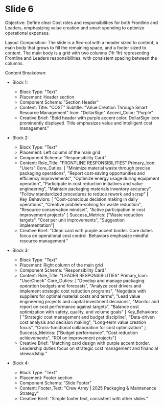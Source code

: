 
# Slide 6

Objective: Define clear Cost roles and responsibilities for both Frontline and Leaders, emphasizing value creation and smart spending to optimize operational expenses.

Layout Composition:
The slide is a flex-col with a header sized to content, a main body that grows to fill the remaining space, and a footer sized to content. The main body is a grid with two columns (1fr 1fr) representing Frontline and Leaders responsibilities, with consistent spacing between the columns.

Content Breakdown:

- Block 1:
  - Block Type: "Text"
  - Placement: Header section
  - Component Schema: "Section Header"
  - Content:
    Title: "COST"
    Subtitle: "Value Creation Through Smart Resource Management"
    Icon: "DollarSign"
    Accent_Color: "Purple"
  - Creative Brief: "Bold header with purple accent color. DollarSign icon prominently displayed. Title emphasizes value and intelligent cost management."

- Block 2:
  - Block Type: "Text"
  - Placement: Left column of the main grid
  - Component Schema: "Responsibility Card"
  - Content:
    Role_Title: "FRONTLINE RESPONSIBILITIES"
    Primary_Icon: "Users"
    Core_Duties: [
      "Minimize material waste through precise packaging operations",
      "Report cost-saving opportunities and efficiency improvements",
      "Optimize energy usage during equipment operation",
      "Participate in cost reduction initiatives and value engineering",
      "Maintain packaging materials inventory accuracy",
      "Follow standardized procedures to reduce rework and scrap"
    ]
    Key_Behaviors: [
      "Cost-conscious decision making in daily operations",
      "Creative problem-solving for waste reduction",
      "Resource conservation mindset",
      "Active participation in cost improvement projects"
    ]
    Success_Metrics: ["Waste reduction targets", "Cost per unit improvements", "Suggestion implementation"]
  - Creative Brief: "Clean card with purple accent border. Core duties focus on operational cost control. Behaviors emphasize mindful resource management."

- Block 3:
  - Block Type: "Text"
  - Placement: Right column of the main grid
  - Component Schema: "Responsibility Card"
  - Content:
    Role_Title: "LEADER RESPONSIBILITIES"
    Primary_Icon: "UserCheck"
    Core_Duties: [
      "Develop and manage packaging operation budgets and forecasts",
      "Analyze cost drivers and implement strategic cost reduction programs",
      "Negotiate with suppliers for optimal material costs and terms",
      "Lead value engineering projects and capital investment decisions",
      "Monitor and report on cost performance against targets",
      "Balance cost optimization with safety, quality, and volume goals"
    ]
    Key_Behaviors: [
      "Strategic cost management and budget discipline",
      "Data-driven cost analysis and decision making",
      "Long-term value creation focus",
      "Cross-functional collaboration for cost optimization"
    ]
    Success_Metrics: ["Budget performance", "Cost reduction achievements", "ROI on improvement projects"]
  - Creative Brief: "Matching card design with purple accent border. Leadership duties focus on strategic cost management and financial stewardship."

- Block 4:
  - Block Type: "Text"
  - Placement: Footer section
  - Component Schema: "Slide Footer"
  - Content:
    Footer_Text: "Crew Army | 2025 Packaging & Maintenance Strategy"
  - Creative Brief: "Simple footer text, consistent with other slides."
